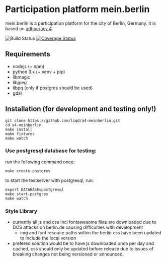 # Participation platform mein.berlin

mein.berlin is a participation platform for the city of Berlin, Germany. It is
based on [adhocracy 4](https://github.com/liqd/adhocracy4).

![Build Status](https://github.com/liqd/a4-meinberlin/actions/workflows/django.yml/badge.svg)
[![Coverage Status](https://coveralls.io/repos/github/liqd/a4-meinberlin/badge.svg?branch=main)](https://coveralls.io/github/liqd/a4-meinberlin?branch=main)

## Requirements

*   nodejs (+ npm)
*   python 3.x (+ venv + pip)
*   libmagic
*   libjpeg
*   libpq (only if postgres should be used)
*   gdal

## Installation (for development and testing only!)

    git clone https://github.com/liqd/a4-meinberlin.git
    cd a4-meinberlin
    make install
    make fixtures
    make watch

### Use postgresql database for testing:
run the following command once:
```
make create-postgres
```
to start the testserver with postgresql, run:
```
export DATABASE=postgresql
make start-postgres
make watch
```

### Style Library
*   currently all js and css incl fontawesome files are downloaded due to DOS attacks on berlin.de causing difficulties with development
    *   img and font resouce paths within the berlin css have been updated to include the local version
*   prefered solution would be to have js downloaded once per day and cached, css should only be updated before release due to issues of breaking changes not being versioned or announced.
